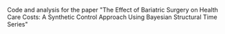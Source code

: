 Code and analysis for the paper "The Effect of Bariatric Surgery on Health Care Costs: A Synthetic Control Approach Using Bayesian Structural Time Series"
